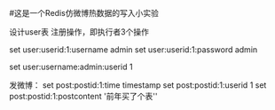 #这是一个Redis仿微博热数据的写入小实验

设计user表
注册操作，即执行者3个操作

set user:userid:1:username admin
set user:userid:1:password admin

set user:username:admin:userid 1

发微博：
set post:postid:1:time timestamp
set post:postid:1:userid 1
set post:postid:1:postcontent '前年买了个表''
